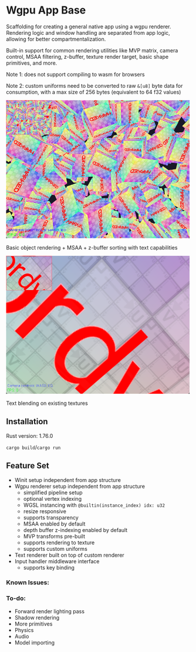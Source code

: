 # Wgpu App Base

Scaffolding for creating a general native app using a wgpu renderer.
Rendering logic and window handling are separated from app logic,
allowing for better compartmentalization.

Built-in support for common rendering utilities like MVP matrix, camera control,
MSAA filtering, z-buffer, texture render target, basic shape primitives, and more. 

Note 1: does not support compiling to wasm for browsers

Note 2: custom uniforms need to be converted to raw `&[u8]` byte data for consumption,
with a max size of 256 bytes (equivalent to 64 f32 values)

<img src="assets/screenshot.png" width="500px" />

Basic object rendering + MSAA + z-buffer sorting with text capabilities

<img src="assets/screenshot2.png" width="500px" />

Text blending on existing textures

## Installation

Rust version: 1.76.0

`cargo build`/`cargo run`

## Feature Set
- Winit setup independent from app structure
- Wgpu renderer setup independent from app structure
  - simplified pipeline setup
  - optional vertex indexing
  - WGSL instancing with `@builtin(instance_index) idx: u32`
  - resize responsive
  - supports transparency
  - MSAA enabled by default
  - depth buffer z-indexing enabled by default
  - MVP transforms pre-built
  - supports rendering to texture
  - supports custom uniforms
- Text renderer built on top of custom renderer
- Input handler middleware interface
  - supports key binding

### Known Issues:

### To-do:
- Forward render lighting pass
- Shadow rendering
- More primitives
- Physics
- Audio
- Model importing
